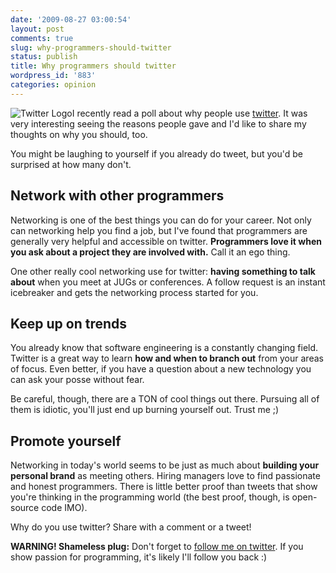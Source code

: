 ```yaml
---
date: '2009-08-27 03:00:54'
layout: post
comments: true
slug: why-programmers-should-twitter
status: publish
title: Why programmers should twitter
wordpress_id: '883'
categories: opinion
---
```


<img src="/images/twitterlogo.png" alt="Twitter Logo" class="img-left" />I recently read a poll about why people use [twitter](http://twitter.com). It was very interesting seeing the reasons people gave and I'd like to share my thoughts on why you should, too.

You might be laughing to yourself if you already do tweet, but you'd be surprised at how many don't.

## Network with other programmers

Networking is one of the best things you can do for your career. Not only can networking help you find a job, but I've found that programmers are generally very helpful and accessible on twitter. **Programmers love it when you ask about a project they are involved with.** Call it an ego thing.

One other really cool networking use for twitter: **having something to talk about** when you meet at JUGs or conferences. A follow request is an instant icebreaker and gets the networking process started for you.

## Keep up on trends

You already know that software engineering is a constantly changing field. Twitter is a great way to learn **how and when to branch out** from your areas of focus. Even better, if you have a question about a new technology you can ask your posse without fear. 

Be careful, though, there are a TON of cool things out there. Pursuing all of them is idiotic, you'll just end up burning yourself out. Trust me ;) 

## Promote yourself

Networking in today's world seems to be just as much about **building your personal brand** as meeting others. Hiring managers love to find passionate and honest programmers. There is little better proof than tweets that show you're thinking in the programming world (the best proof, though, is open-source code IMO). 

Why do you use twitter? Share with a comment or a tweet!

**WARNING! Shameless plug:** Don't forget to [follow me on twitter](http://twitter.com/eriwen). If you show passion for programming, it's likely I'll follow you back :)
